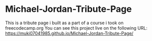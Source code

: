 # Michael-Jordan-Tribute-Page
This is a tribute page i built as a part of a course i took on freecodecamp.org
You can see this project live on the following URL:
https://muki07041985.github.io/Michael-Jordan-Tribute-Page/
